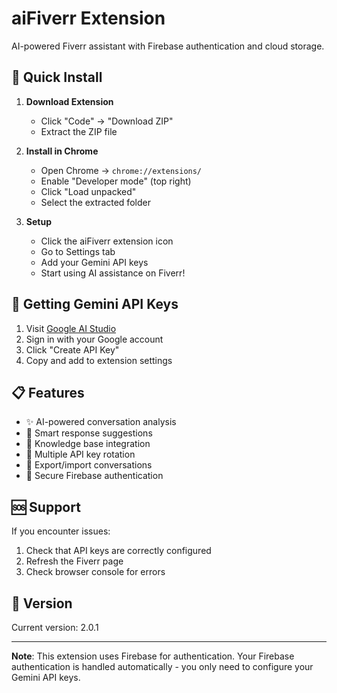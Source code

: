 # aiFiverr Extension

AI-powered Fiverr assistant with Firebase authentication and cloud storage.

## 🚀 Quick Install

1. **Download Extension**
   - Click "Code" → "Download ZIP"
   - Extract the ZIP file

2. **Install in Chrome**
   - Open Chrome → `chrome://extensions/`
   - Enable "Developer mode" (top right)
   - Click "Load unpacked"
   - Select the extracted folder

3. **Setup**
   - Click the aiFiverr extension icon
   - Go to Settings tab
   - Add your Gemini API keys
   - Start using AI assistance on Fiverr!

## 🔑 Getting Gemini API Keys

1. Visit [Google AI Studio](https://makersuite.google.com/app/apikey)
2. Sign in with your Google account
3. Click "Create API Key"
4. Copy and add to extension settings

## 📋 Features

- ✨ AI-powered conversation analysis
- 🤖 Smart response suggestions
- 📁 Knowledge base integration
- 🔄 Multiple API key rotation
- 💾 Export/import conversations
- 🔐 Secure Firebase authentication

## 🆘 Support

If you encounter issues:
1. Check that API keys are correctly configured
2. Refresh the Fiverr page
3. Check browser console for errors

## 📄 Version

Current version: 2.0.1

---

**Note**: This extension uses Firebase for authentication. Your Firebase authentication is handled automatically - you only need to configure your Gemini API keys.
